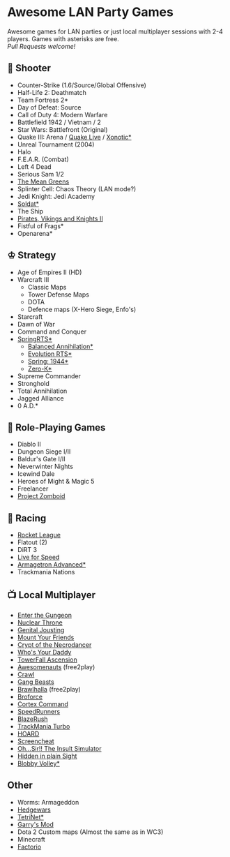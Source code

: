 # Awesome LAN Party Games
Awesome games for LAN parties or just local multiplayer sessions with 2-4 players. Games with asterisks are free.  
*Pull Requests welcome!*

## 🔫 Shooter
- Counter-Strike (1.6/Source/Global Offensive)
- Half-Life 2: Deathmatch
- Team Fortress 2*
- Day of Defeat: Source
- Call of Duty 4: Modern Warfare
- Battlefield 1942 / Vietnam / 2
- Star Wars: Battlefront (Original)
- Quake III: Arena / [Quake Live](http://www.quakelive.com) / [Xonotic*](http://www.xonotic.org)
- Unreal Tournament (2004)
- Halo
- F.E.A.R. (Combat)
- Left 4 Dead
- Serious Sam 1/2
- [The Mean Greens](http://www.themeangreens.com)
- Splinter Cell: Chaos Theory (LAN mode?)
- Jedi Knight: Jedi Academy
- [Soldat*](http://soldat.pl/en)
- The Ship
- [Pirates, Vikings and Knights II](http://store.steampowered.com/app/17570/Pirates_Vikings_and_Knights_II/)
- Fistful of Frags*
- Openarena*

## ♔ Strategy
- Age of Empires II (HD)
- Warcraft III
    - Classic Maps
    - Tower Defense Maps
    - DOTA
    - Defence maps (X-Hero Siege, Enfo's)
- Starcraft
- Dawn of War
- Command and Conquer
- [SpringRTS*](https://springrts.com/)
    - [Balanced Annihilation*](https://balancedannihilation.com/)
    - [Evolution RTS*](https://www.evolutionrts.info/)
    - [Spring: 1944*](http://spring1944.net/)
    - [Zero-K*](https://zero-k.info/)    
- Supreme Commander
- Stronghold
- Total Annihilation
- Jagged Alliance
- 0 A.D.*

## 🍴 Role-Playing Games
- Diablo II
- Dungeon Siege I/II
- Baldur's Gate I/II
- Neverwinter Nights
- Icewind Dale
- Heroes of Might & Magic 5
- Freelancer
- [Project Zomboid](http://www.projectzomboid.com)

## 🚗 Racing
- [Rocket League](http://rocketleague.psyonix.com)
- Flatout (2)
- DiRT 3
- [Live for Speed](https://www.lfs.net/)
- [Armagetron Advanced*](http://armagetronad.org)
- Trackmania Nations

## 📺 Local Multiplayer
- [Enter the Gungeon](http://dodgeroll.com/gungeon)
- [Nuclear Throne](http://nuclearthrone.com)
- [Genital Jousting](http://freelives.net/games/genital-jousting)
- [Mount Your Friends](http://store.steampowered.com/app/296470/Mount_Your_Friends)
- [Crypt of the Necrodancer](http://necrodancer.com)
- [Who's Your Daddy](http://store.steampowered.com/app/427730/Whos_Your_Daddy)
- [TowerFall Ascension](http://www.towerfall-game.com)
- [Awesomenauts](https://www.awesomenauts.com) (free2play)
- [Crawl](http://www.powerhoof.com/crawl)
- [Gang Beasts](https://gangbeasts.com)
- [Brawlhalla](http://www.brawlhalla.com) (free2play)
- [Broforce](http://www.broforcegame.com)
- [Cortex Command](http://www.datarealms.com/games.php)
- [SpeedRunners](http://www.tinybuild.com/speedrunners)
- [BlazeRush](http://blazerush.com)
- [TrackMania Turbo](https://www.ubisoft.com/en-us/game/trackmania-turbo)
- [HOARD](http://store.steampowered.com/app/63000/HOARD)
- [Screencheat](http://samuraipunk.com/screencheat/)
- [Oh...Sir!! The Insult Simulator](http://vilemonarch.com/oh-sir-insult)
- [Hidden in plain Sight](http://store.steampowered.com/app/303590)
- [Blobby Volley*](http://blobby.sourceforge.net)

## Other
- Worms: Armageddon
- [Hedgewars](http://www.hedgewars.org/)
- [TetriNet*](http://tetrinet.info)
- [Garry's Mod](http://www.garrysmod.com)
- Dota 2 Custom maps (Almost the same as in WC3)
- Minecraft
- [Factorio](https://www.factorio.com/)
